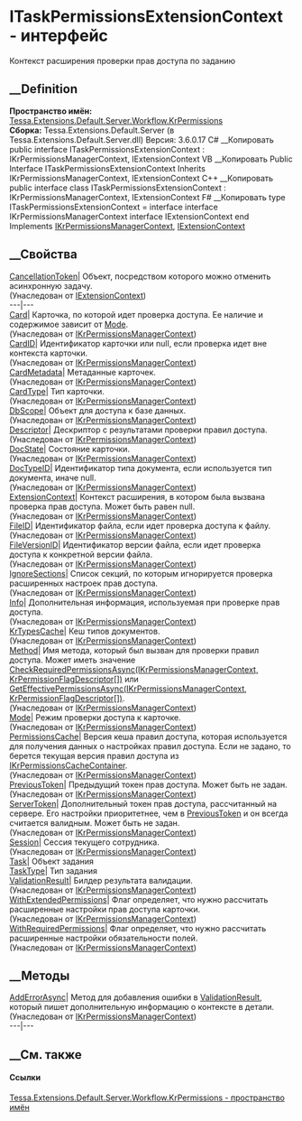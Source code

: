 # ITaskPermissionsExtensionContext - интерфейс
Контекст расширения проверки прав доступа по заданию
## __Definition
 **Пространство имён:**
[Tessa.Extensions.Default.Server.Workflow.KrPermissions](N_Tessa_Extensions_Default_Server_Workflow_KrPermissions.htm)  
 **Сборка:** Tessa.Extensions.Default.Server (в
Tessa.Extensions.Default.Server.dll) Версия: 3.6.0.17
C# __Копировать
     public interface ITaskPermissionsExtensionContext : IKrPermissionsManagerContext, 
    	IExtensionContext
VB __Копировать
     Public Interface ITaskPermissionsExtensionContext
    	Inherits IKrPermissionsManagerContext, IExtensionContext
C++ __Копировать
     public interface class ITaskPermissionsExtensionContext : IKrPermissionsManagerContext, 
    	IExtensionContext
F# __Копировать
     type ITaskPermissionsExtensionContext = 
        interface
            interface IKrPermissionsManagerContext
            interface IExtensionContext
        end
Implements
    [IKrPermissionsManagerContext](T_Tessa_Extensions_Default_Server_Workflow_KrPermissions_IKrPermissionsManagerContext.htm), [IExtensionContext](T_Tessa_Extensions_IExtensionContext.htm)
##  __Свойства
[CancellationToken](P_Tessa_Extensions_IExtensionContext_CancellationToken.htm)|
Объект, посредством которого можно отменить асинхронную задачу.  
(Унаследован от [IExtensionContext](T_Tessa_Extensions_IExtensionContext.htm))  
---|---  
[Card](P_Tessa_Extensions_Default_Server_Workflow_KrPermissions_IKrPermissionsManagerContext_Card.htm)|
Карточка, по которой идет проверка доступа. Ее наличие и содержимое зависит от
[Mode](P_Tessa_Extensions_Default_Server_Workflow_KrPermissions_IKrPermissionsManagerContext_Mode.htm).  
(Унаследован от
[IKrPermissionsManagerContext](T_Tessa_Extensions_Default_Server_Workflow_KrPermissions_IKrPermissionsManagerContext.htm))  
[CardID](P_Tessa_Extensions_Default_Server_Workflow_KrPermissions_IKrPermissionsManagerContext_CardID.htm)|
Идентификатор карточки или null, если проверка идет вне контекста карточки.  
(Унаследован от
[IKrPermissionsManagerContext](T_Tessa_Extensions_Default_Server_Workflow_KrPermissions_IKrPermissionsManagerContext.htm))  
[CardMetadata](P_Tessa_Extensions_Default_Server_Workflow_KrPermissions_IKrPermissionsManagerContext_CardMetadata.htm)|
Метаданные карточек.  
(Унаследован от
[IKrPermissionsManagerContext](T_Tessa_Extensions_Default_Server_Workflow_KrPermissions_IKrPermissionsManagerContext.htm))  
[CardType](P_Tessa_Extensions_Default_Server_Workflow_KrPermissions_IKrPermissionsManagerContext_CardType.htm)|
Тип карточки.  
(Унаследован от
[IKrPermissionsManagerContext](T_Tessa_Extensions_Default_Server_Workflow_KrPermissions_IKrPermissionsManagerContext.htm))  
[DbScope](P_Tessa_Extensions_Default_Server_Workflow_KrPermissions_IKrPermissionsManagerContext_DbScope.htm)|
Объект для доступа к базе данных.  
(Унаследован от
[IKrPermissionsManagerContext](T_Tessa_Extensions_Default_Server_Workflow_KrPermissions_IKrPermissionsManagerContext.htm))  
[Descriptor](P_Tessa_Extensions_Default_Server_Workflow_KrPermissions_IKrPermissionsManagerContext_Descriptor.htm)|
Дескриптор с результатами проверки правил доступа.  
(Унаследован от
[IKrPermissionsManagerContext](T_Tessa_Extensions_Default_Server_Workflow_KrPermissions_IKrPermissionsManagerContext.htm))  
[DocState](P_Tessa_Extensions_Default_Server_Workflow_KrPermissions_IKrPermissionsManagerContext_DocState.htm)|
Состояние карточки.  
(Унаследован от
[IKrPermissionsManagerContext](T_Tessa_Extensions_Default_Server_Workflow_KrPermissions_IKrPermissionsManagerContext.htm))  
[DocTypeID](P_Tessa_Extensions_Default_Server_Workflow_KrPermissions_IKrPermissionsManagerContext_DocTypeID.htm)|
Идентификатор типа документа, если используется тип документа, иначе null.  
(Унаследован от
[IKrPermissionsManagerContext](T_Tessa_Extensions_Default_Server_Workflow_KrPermissions_IKrPermissionsManagerContext.htm))  
[ExtensionContext](P_Tessa_Extensions_Default_Server_Workflow_KrPermissions_IKrPermissionsManagerContext_ExtensionContext.htm)|
Контекст расширения, в котором была вызвана проверка прав доступа. Может быть
равен null.  
(Унаследован от
[IKrPermissionsManagerContext](T_Tessa_Extensions_Default_Server_Workflow_KrPermissions_IKrPermissionsManagerContext.htm))  
[FileID](P_Tessa_Extensions_Default_Server_Workflow_KrPermissions_IKrPermissionsManagerContext_FileID.htm)|
Идентификатор файла, если идет проверка доступа к файлу.  
(Унаследован от
[IKrPermissionsManagerContext](T_Tessa_Extensions_Default_Server_Workflow_KrPermissions_IKrPermissionsManagerContext.htm))  
[FileVersionID](P_Tessa_Extensions_Default_Server_Workflow_KrPermissions_IKrPermissionsManagerContext_FileVersionID.htm)|
Идентификатор версии файла, если идет проверка доступа к конкретной версии
файла.  
(Унаследован от
[IKrPermissionsManagerContext](T_Tessa_Extensions_Default_Server_Workflow_KrPermissions_IKrPermissionsManagerContext.htm))  
[IgnoreSections](P_Tessa_Extensions_Default_Server_Workflow_KrPermissions_IKrPermissionsManagerContext_IgnoreSections.htm)|
Список секций, по которым игнорируется проверка расширенных настроек прав
доступа.  
(Унаследован от
[IKrPermissionsManagerContext](T_Tessa_Extensions_Default_Server_Workflow_KrPermissions_IKrPermissionsManagerContext.htm))  
[Info](P_Tessa_Extensions_Default_Server_Workflow_KrPermissions_IKrPermissionsManagerContext_Info.htm)|
Дополнительная информация, используемая при проверке прав доступа.  
(Унаследован от
[IKrPermissionsManagerContext](T_Tessa_Extensions_Default_Server_Workflow_KrPermissions_IKrPermissionsManagerContext.htm))  
[KrTypesCache](P_Tessa_Extensions_Default_Server_Workflow_KrPermissions_IKrPermissionsManagerContext_KrTypesCache.htm)|
Кеш типов документов.  
(Унаследован от
[IKrPermissionsManagerContext](T_Tessa_Extensions_Default_Server_Workflow_KrPermissions_IKrPermissionsManagerContext.htm))  
[Method](P_Tessa_Extensions_Default_Server_Workflow_KrPermissions_IKrPermissionsManagerContext_Method.htm)|
Имя метода, который был вызван для проверки правил доступа. Может иметь
значение [CheckRequiredPermissionsAsync(IKrPermissionsManagerContext,
KrPermissionFlagDescriptor[])](M_Tessa_Extensions_Default_Server_Workflow_KrPermissions_IKrPermissionsManager_CheckRequiredPermissionsAsync.htm)
или [GetEffectivePermissionsAsync(IKrPermissionsManagerContext,
KrPermissionFlagDescriptor[])](M_Tessa_Extensions_Default_Server_Workflow_KrPermissions_IKrPermissionsManager_GetEffectivePermissionsAsync.htm).  
(Унаследован от
[IKrPermissionsManagerContext](T_Tessa_Extensions_Default_Server_Workflow_KrPermissions_IKrPermissionsManagerContext.htm))  
[Mode](P_Tessa_Extensions_Default_Server_Workflow_KrPermissions_IKrPermissionsManagerContext_Mode.htm)|
Режим проверки доступа к карточке.  
(Унаследован от
[IKrPermissionsManagerContext](T_Tessa_Extensions_Default_Server_Workflow_KrPermissions_IKrPermissionsManagerContext.htm))  
[PermissionsCache](P_Tessa_Extensions_Default_Server_Workflow_KrPermissions_IKrPermissionsManagerContext_PermissionsCache.htm)|
Версия кеша правил доступа, которая используется для получения данных о
настройках правил доступа. Если не задано, то берется текущая версия правил
доступа из
[IKrPermissionsCacheContainer](T_Tessa_Extensions_Default_Server_Workflow_KrPermissions_IKrPermissionsCacheContainer.htm).  
(Унаследован от
[IKrPermissionsManagerContext](T_Tessa_Extensions_Default_Server_Workflow_KrPermissions_IKrPermissionsManagerContext.htm))  
[PreviousToken](P_Tessa_Extensions_Default_Server_Workflow_KrPermissions_IKrPermissionsManagerContext_PreviousToken.htm)|
Предыдущий токен прав доступа. Может быть не задан.  
(Унаследован от
[IKrPermissionsManagerContext](T_Tessa_Extensions_Default_Server_Workflow_KrPermissions_IKrPermissionsManagerContext.htm))  
[ServerToken](P_Tessa_Extensions_Default_Server_Workflow_KrPermissions_IKrPermissionsManagerContext_ServerToken.htm)|
Дополнительный токен прав доступа, рассчитанный на сервере. Его настройки
приоритетнее, чем в
[PreviousToken](P_Tessa_Extensions_Default_Server_Workflow_KrPermissions_IKrPermissionsManagerContext_PreviousToken.htm)
и он всегда считается валидным. Может быть не задан.  
(Унаследован от
[IKrPermissionsManagerContext](T_Tessa_Extensions_Default_Server_Workflow_KrPermissions_IKrPermissionsManagerContext.htm))  
[Session](P_Tessa_Extensions_Default_Server_Workflow_KrPermissions_IKrPermissionsManagerContext_Session.htm)|
Сессия текущего сотрудника.  
(Унаследован от
[IKrPermissionsManagerContext](T_Tessa_Extensions_Default_Server_Workflow_KrPermissions_IKrPermissionsManagerContext.htm))  
[Task](P_Tessa_Extensions_Default_Server_Workflow_KrPermissions_ITaskPermissionsExtensionContext_Task.htm)|
Объект задания  
[TaskType](P_Tessa_Extensions_Default_Server_Workflow_KrPermissions_ITaskPermissionsExtensionContext_TaskType.htm)|
Тип задания  
[ValidationResult](P_Tessa_Extensions_Default_Server_Workflow_KrPermissions_IKrPermissionsManagerContext_ValidationResult.htm)|
Билдер результата валидации.  
(Унаследован от
[IKrPermissionsManagerContext](T_Tessa_Extensions_Default_Server_Workflow_KrPermissions_IKrPermissionsManagerContext.htm))  
[WithExtendedPermissions](P_Tessa_Extensions_Default_Server_Workflow_KrPermissions_IKrPermissionsManagerContext_WithExtendedPermissions.htm)|
Флаг определяет, что нужно рассчитать расширенные настройки прав доступа
карточки.  
(Унаследован от
[IKrPermissionsManagerContext](T_Tessa_Extensions_Default_Server_Workflow_KrPermissions_IKrPermissionsManagerContext.htm))  
[WithRequiredPermissions](P_Tessa_Extensions_Default_Server_Workflow_KrPermissions_IKrPermissionsManagerContext_WithRequiredPermissions.htm)|
Флаг определяет, что нужно рассчитать расширенные настройки обязательности
полей.  
(Унаследован от
[IKrPermissionsManagerContext](T_Tessa_Extensions_Default_Server_Workflow_KrPermissions_IKrPermissionsManagerContext.htm))  
##  __Методы
[AddErrorAsync](M_Tessa_Extensions_Default_Server_Workflow_KrPermissions_IKrPermissionsManagerContext_AddErrorAsync.htm)|
Метод для добавления ошибки в
[ValidationResult](P_Tessa_Extensions_Default_Server_Workflow_KrPermissions_IKrPermissionsManagerContext_ValidationResult.htm),
который пишет дополнительную информацию о контексте в детали.  
(Унаследован от
[IKrPermissionsManagerContext](T_Tessa_Extensions_Default_Server_Workflow_KrPermissions_IKrPermissionsManagerContext.htm))  
---|---  
##  __См. также
#### Ссылки
[Tessa.Extensions.Default.Server.Workflow.KrPermissions - пространство
имён](N_Tessa_Extensions_Default_Server_Workflow_KrPermissions.htm)
